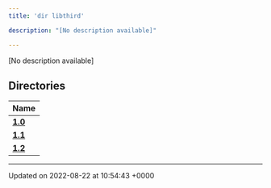 ```yaml
---
title: 'dir libthird'

description: "[No description available]"

---
```







[No description available]

## Directories

| Name           |
| -------------- |
| **[1.0](/documentation/code/gambit_2-2/files/dir_8f73f5946d66c349bdd8f7018e5320bf/#dir-1.0)**  |
| **[1.1](/documentation/code/gambit_2-2/files/dir_a845c478c438a6141c8d029c79108bfd/#dir-1.1)**  |
| **[1.2](/documentation/code/gambit_2-2/files/dir_7f992b9dc14fc5ffaba8620ee097a6ff/#dir-1.2)**  |






-------------------------------

Updated on 2022-08-22 at 10:54:43 +0000
